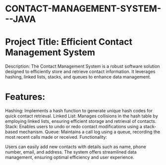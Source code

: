 # CONTACT-MANAGEMENT-SYSTEM---JAVA

# Project Title: Efficient Contact Management System

Description: The Contact Management System is a robust software solution designed to efficiently store and retrieve contact information. It leverages hashing, linked lists, stacks, and queues to enhance data management.

# Features:

Hashing: Implements a hash function to generate unique hash codes for quick contact retrieval.
Linked List: Manages collisions in the hash table by employing linked lists, ensuring efficient storage and retrieval of contacts.
Stack: Enables users to undo or redo contact modifications using a stack-based mechanism.
Queue: Maintains a call log using a queue, recording the most recent calls made or received.
Functionality:

Users can easily add new contacts with details such as name, phone number, email, and address. The system offers streamlined data management, ensuring optimal efficiency and user experience.

